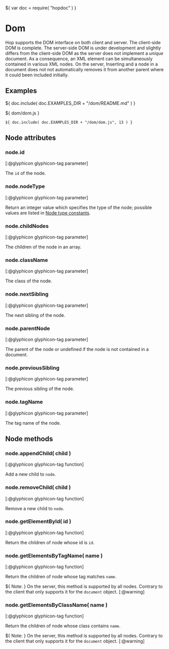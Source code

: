 ${ var doc = require( "hopdoc" ) }

Dom
===

Hop supports the DOM interface on both client and server. The
client-side DOM is complete. The server-side DOM is under development
and slightly differs from the client-side DOM as the server does not
implement a _unique_ document. As a consequence, an XML element can
be simultaneously contained in various XML nodes. On the server,
Inserting and a node in a document does not not automatically removes
it from another parent where it could been included initially.

Examples
--------

${ doc.include( doc.EXAMPLES_DIR + "/dom/README.md" ) }

${ <span class="label label-info">dom/dom.js</span> }

```hopscript
${ doc.include( doc.EXAMPLES_DIR + "/dom/dom.js", 13 ) }
```


Node attributes
---------------

### node.id ###
[:@glyphicon glyphicon-tag parameter]

The `id` of the node.

### node.nodeType ###
[:@glyphicon glyphicon-tag parameter]

Return an integer value which specifies the type of the node; possible
values are listed in [Node type constants](https://developer.mozilla.org/en/docs/Web/API/Node/nodeType).

### node.childNodes ###
[:@glyphicon glyphicon-tag parameter]

The children of the node in an array.

### node.className ###
[:@glyphicon glyphicon-tag parameter]

The class of the node.

### node.nextSibling ###
[:@glyphicon glyphicon-tag parameter]

The next sibling of the node.

### node.parentNode ###
[:@glyphicon glyphicon-tag parameter]

The parent of the node or undefined if the node is not
contained in a document.

### node.previousSibling ###
[:@glyphicon glyphicon-tag parameter]

The previous sibling of the node.

### node.tagName ###
[:@glyphicon glyphicon-tag parameter]

The tag name of the node.

Node methods
------------

### node.appendChild( child ) ###
[:@glyphicon glyphicon-tag function]

Add a new child to `node`.

### node.removeChild( child ) ###
[:@glyphicon glyphicon-tag function]

Remove a new child to `node`.

### node.getElementById( id ) ###
[:@glyphicon glyphicon-tag function]

Return the children of node whose id is `id`.

### node.getElementsByTagName( name ) ###
[:@glyphicon glyphicon-tag function]

Return the children of node whose tag matches `name`.

${ <span class="label label-warning">Note:</span> }
 On the server, this method is supported by all nodes. Contrary to the client
that only supports it for the `document` object. 
[:@warning]

### node.getElementsByClassName( name ) ###
[:@glyphicon glyphicon-tag function]

Return the children of node whose class contains `name`.

${ <span class="label label-warning">Note:</span> }
 On the server, this method is supported by all nodes. Contrary to the client
that only supports it for the `document` object. 
[:@warning]

